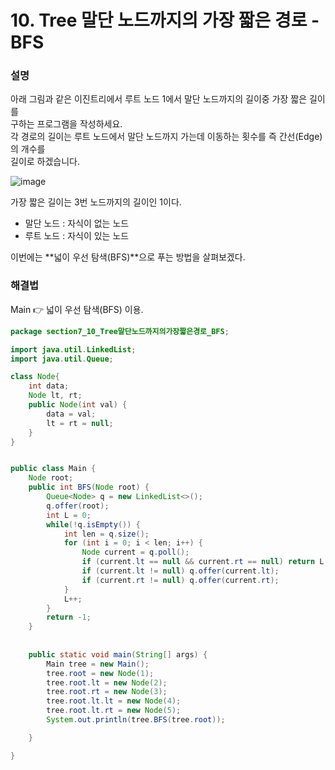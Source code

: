 # 10. Tree 말단 노드까지의 가장 짧은 경로 - BFS  
  
### 설명  
아래 그림과 같은 이진트리에서 루트 노드 1에서 말단 노드까지의 길이중 가장 짧은 길이를  
구하는 프로그램을 작성하세요.  
각 경로의 길이는 루트 노드에서 말단 노드까지 가는데 이동하는 횟수를 즉 간선(Edge)의 개수를  
길이로 하겠습니다.  
  
![image](https://github.com/han-tomas/HTJ_AlgorithmStudy/assets/124488773/5b7dd5f5-6f44-4975-ad86-aa0f05fa48c3)  
    
가장 짧은 길이는 3번 노드까지의 길이인 1이다.  
  
* 말단 노드 : 자식이 없는 노드  
* 루트 노드 : 자식이 있는 노드  
  
  
이번에는 **넓이 우선 탐색(BFS)**으로 푸는 방법을 살펴보겠다.  
  
### 해결법  
Main 👉 넓이 우선 탐색(BFS) 이용.
  
```java
package section7_10_Tree말단노드까지의가장짧은경로_BFS;

import java.util.LinkedList;
import java.util.Queue;

class Node{
	int data;
	Node lt, rt;
	public Node(int val) {
		data = val;
		lt = rt = null;
	}
}


public class Main {
	Node root;
	public int BFS(Node root) {
		Queue<Node> q = new LinkedList<>();
		q.offer(root);
		int L = 0;
		while(!q.isEmpty()) {
			int len = q.size();
			for (int i = 0; i < len; i++) {
				Node current = q.poll();
				if (current.lt == null && current.rt == null) return L;
				if (current.lt != null) q.offer(current.lt);
				if (current.rt != null) q.offer(current.rt);
			}
			L++;
		}
		return -1;
	}
	
	
	public static void main(String[] args) {
		Main tree = new Main();
		tree.root = new Node(1);
		tree.root.lt = new Node(2);
		tree.root.rt = new Node(3);
		tree.root.lt.lt = new Node(4);
		tree.root.lt.rt = new Node(5);
		System.out.println(tree.BFS(tree.root));

	}

}

```